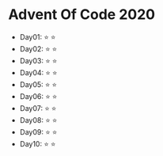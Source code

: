# Advent Of Code 2020

* Day01: :star: :star:
* Day02: :star: :star:
* Day03: :star: :star:
* Day04: :star: :star:
* Day05: :star: :star:
* Day06: :star: :star:
* Day07: :star: :star:
* Day08: :star: :star:
* Day09: :star: :star:
* Day10: :star: :star:
  